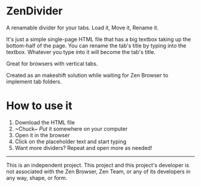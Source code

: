 # ZenDivider
A renamable divider for your tabs. Load it, Move it, Rename it.

It's just a simple single-page HTML file that has a big textbox taking up the bottom-half of the page.
You can rename the tab's title by typing into the textbox. Whatever you type into it will become the tab's title.

Great for browsers with vertical tabs.

Created as an makeshift solution while waiting for Zen Browser to implement tab folders.


# How to use it
1. Download the HTML file
2. ~Chuck~ _Put_ it somewhere on your computer
3. Open it in the browser
4. Click on the placeholder text and start typing
5. Want more dividers? Repeat and open more as needed!

---
This is an independent project. This project and this project's developer is not associated with the Zen Browser, Zen Team, or any of its developers in any way, shape, or form.
